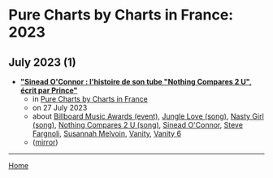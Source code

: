 # Pure Charts by Charts in France: 2023

## July 2023 (1)

 - [**"Sinead O'Connor : l'histoire de son tube "Nothing Compares 2 U", écrit par Prince"**](https://www.chartsinfrance.net/Sinead-O-connor/news-125605.html)
    - in [Pure Charts by Charts in France](../../../publications/p-t/pure-charts-by-charts-in-france/index.md)
    - on 27 July 2023
    - about [Billboard Music Awards (event)](../../../topics/event/billboard-music-awards/index.md), [Jungle Love (song)](../../../topics/song/jungle-love/index.md), [Nasty Girl (song)](../../../topics/song/nasty-girl/index.md), [Nothing Compares 2 U (song)](../../../topics/song/nothing-compares-2-u/index.md), [Sinead O'Connor](../../../topics/sinead-o-connor/index.md), [Steve Fargnoli](../../../topics/steve-fargnoli/index.md), [Susannah Melvoin](../../../topics/susannah-melvoin/index.md), [Vanity](../../../topics/vanity/index.md), [Vanity 6](../../../topics/vanity-6/index.md)
    - ([mirror](https://web.archive.org/web/*/https://www.chartsinfrance.net/Sinead-O-connor/news-125605.html))

----

[Home](../index.md)
